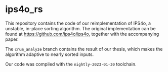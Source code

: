 # ips4o_rs

This repository contains the code of our reimplementation of IPS4o, a unstable, in-place sorting algorithm.
The original implementation can be found at https://github.com/ips4o/ips4o, together with the accompanying paper.

The `crum_analyze` branch contains the result of our thesis, which makes the algorithm adaptive to nearly sorted inputs.

Our code was compiled with the `nightly-2023-01-30` toolchain.
